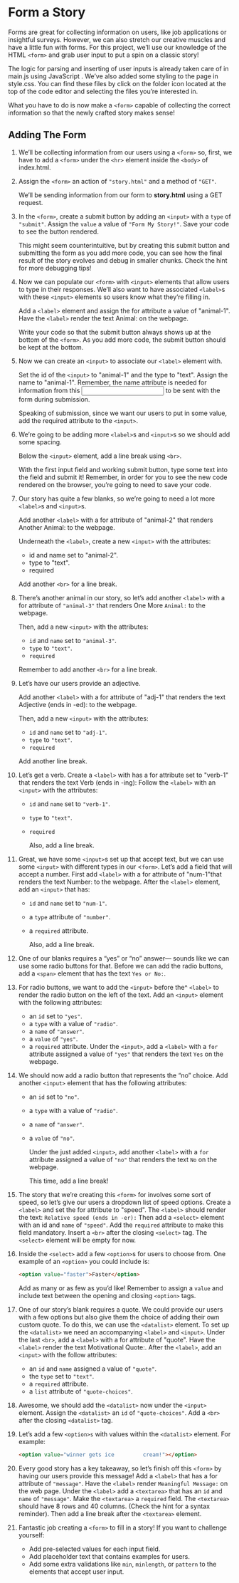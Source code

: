 # Form a Story

Forms are great for collecting information on users, like job applications or insightful surveys. However, we can also stretch our creative muscles and have a little fun with forms. For this project, we’ll use our knowledge of the HTML `<form>` and grab user input to put a spin on a classic story!

The logic for parsing and inserting of user inputs is already taken care of in main.js using JavaScript . We’ve also added some styling to the page in style.css. You can find these files by click on the folder icon located at the top of the code editor and selecting the files you’re interested in.

What you have to do is now make a `<form>` capable of collecting the correct information so that the newly crafted story makes sense!

## Adding The Form

1. We’ll be collecting information from our users using a `<form>` so, first, we have to add a `<form>` under the `<hr>` element inside the `<body>` of index.html.
2. Assign the `<form>` an action of `"story.html"` and a method of `"GET"`.

   We’ll be sending information from our form to **story.html** using a GET request.

3. In the `<form>`, create a submit button by adding an `<input>` with a `type` of `"submit"`. Assign the `value` a value of `"Form My Story!"`. Save your code to see the button rendered.

   This might seem counterintuitive, but by creating this submit button and submitting the form as you add more code, you can see how the final result of the story evolves and debug in smaller chunks. Check the hint for more debugging tips!

4. Now we can populate our `<form>` with `<input>` elements that allow users to type in their responses. We’ll also want to have associated `<label>`s with these `<input>` elements so users know what they’re filling in.

   Add a `<label>` element and assign the for attribute a value of "animal-1". Have the `<label>` render the text Animal: on the webpage.

   Write your code so that the submit button always shows up at the bottom of the `<form>`. As you add more code, the submit button should be kept at the bottom.

5. Now we can create an `<input>` to associate our `<label>` element with.

   Set the id of the `<input>` to "animal-1" and the type to "text". Assign the name to "animal-1". Remember, the name attribute is needed for information from this <input> to be sent with the form during submission.

   Speaking of submission, since we want our users to put in some value, add the required attribute to the `<input>`.

6. We’re going to be adding more `<label>`s and `<input>`s so we should add some spacing.

   Below the `<input>` element, add a line break using `<br>`.

   With the first input field and working submit button, type some text into the field and submit it! Remember, in order for you to see the new code rendered on the browser, you’re going to need to save your code.

7. Our story has quite a few blanks, so we’re going to need a lot more `<label>`s and `<input>`s.

   Add another `<label>` with a for attribute of "animal-2" that renders Another Animal: to the webpage.

   Underneath the `<label>`, create a new `<input>` with the attributes:

   - id and name set to "animal-2".
   - type to "text".
   - required

   Add another `<br>` for a line break.

8. There’s another animal in our story, so let’s add another `<label>` with a for attribute of `"animal-3"` that renders One More `Animal:` to the webpage.

   Then, add a new `<input>` with the attributes:

   - `id` and `name` set to `"animal-3"`.
   - `type` to `"text"`.
   - `required`

   Remember to add another `<br>` for a line break.

9. Let’s have our users provide an adjective.

   Add another `<label>` with a for attribute of "adj-1" that renders the text Adjective (ends in -ed): to the webpage.

   Then, add a new `<input>` with the attributes:

   - `id` and `name` set to `"adj-1"`.
   - `type` to `"text"`.
   - `required`

   Add another line break.

10. Let’s get a verb.
    Create a `<label>` with has a for attribute set to "verb-1" that renders the text Verb (ends in -ing):
    Follow the `<label>` with an `<input>` with the attributes:

    - `id` and `name` set to `"verb-1"`.
    - `type` to `"text"`.
    - `required`

      Also, add a line break.

11. Great, we have some `<input>`s set up that accept text, but we can use some `<input>` with different types in our <`form>`.
    Let’s add a field that will accept a number. First add `<label>` with a for attribute of "num-1"that renders the text Number: to the webpage.
    After the `<label>` element, add an `<input>` that has:

    - `id` and `name` set to `"num-1"`.
    - a `type` attribute of `"number"`.
    - a `required` attribute.

      Also, add a line break.

12. One of our blanks requires a “yes” or “no” answer— sounds like we can use some radio buttons for that.
    Before we can add the radio buttons, add a `<span>` element that has the text `Yes or No:`.
13. For radio buttons, we want to add the `<input>` before the^ `<label>` to render the radio button on the left of the text.
    Add an `<input>` element with the following attributes:

    - an `id` set to `"yes"`.
    - a `type` with a value of `"radio"`.
    - a `name` of `"answer"`.
    - a `value` of `"yes"`.
    - a `required` attribute.
      Under the `<input>`, add a `<label>` with a `for` attribute assigned a value of `"yes"` that renders the text `Yes` on the webpage.

14. We should now add a radio button that represents the “no” choice.
    Add another `<input>` element that has the following attributes:

    - an `id` set to `"no"`.
    - a `type` with a value of `"radio"`.
    - a `name` of `"answer"`.
    - a `value` of `"no"`.

      Under the just added `<input>`, add another `<label>` with a `for` attribute assigned a value of `"no"` that renders the text `No` on the webpage.

      This time, add a line break!

15. The story that we’re creating this `<form>` for involves some sort of speed, so let’s give our users a dropdown list of speed options.
    Create a `<label>` and set the for attribute to "speed". The `<label>` should render the text: `Relative speed (ends in -er):`
    Then add a `<select>` element with an id and `name` of `"speed"`. Add the `required` attribute to make this field mandatory.
    Insert a `<br>` after the closing `<select>` tag. The `<select>` element will be empty for now.
16. Inside the `<select>` add a few `<option>`s for users to choose from.
    One example of an `<option>` you could include is:

    ```html
    <option value="faster">Faster</option>
    ```

    Add as many or as few as you’d like!
    Remember to assign a `value` and include text between the opening and closing `<option>` tags.

17. One of our story’s blank requires a quote. We could provide our users with a few options but also give them the choice of adding their own custom quote. To do this, we can use the `<datalist>` element.
    To set up the `<datalist>` we need an accompanying `<label>` and `<input>`.
    Under the last `<br>`, add a `<label>` with a for attribute of "quote". Have the `<label>` render the text Motivational Quote:.
    After the `<label>`, add an `<input>` with the follow attributes:
    - an `id` and `name` assigned a value of `"quote"`.
    - the `type` set to `"text"`.
    - a `required` attribute.
    - a `list` attribute of `"quote-choices"`.
18. Awesome, we should add the `<datalist>` now under the `<input>` element. Assign the `<datalist>` an `id` of `"quote-choices"`.
    Add a `<br>` after the closing `<datalist>` tag.
19. Let’s add a few `<option>s` with values within the `<datalist>` element. For example:

    ```html
    <option value="winner gets ice         cream!"></option>
    ```

20. Every good story has a key takeaway, so let’s finish off this `<form>` by having our users provide this message!
    Add a `<label>` that has a for attribute of `"message"`. Have the `<label>` render `Meaningful Message:` on the web page.
    Under the `<label>` add a `<textarea>` that has an `id` and `name` of `"message"`. Make the `<textarea>` a `required` field. The `<textarea>` should have 8 rows and 40 columns. (Check the hint for a syntax reminder).
    Then add a line break after the `<textarea>` element.
21. Fantastic job creating a `<form>` to fill in a story!
    If you want to challenge yourself:
    - Add pre-selected values for each input field.
    - Add placeholder text that contains examples for users.
    - Add some extra validations like `min`, `minlength`, or `pattern` to the elements that accept user input.
